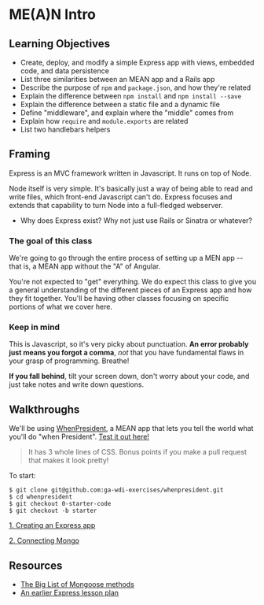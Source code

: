 # ME(A)N Intro

## Learning Objectives

- Create, deploy, and modify a simple Express app with views, embedded code, and data persistence
- List three similarities between an MEAN app and a Rails app
- Describe the purpose of `npm` and `package.json`, and how they're related
- Explain the difference between `npm install` and `npm install --save`
- Explain the difference between a static file and a dynamic file
- Define "middleware", and explain where the "middle" comes from
- Explain how `require` and `module.exports` are related
- List two handlebars helpers

## Framing

Express is an MVC framework written in Javascript. It runs on top of Node.

Node itself is very simple. It's basically just a way of being able to read and write files, which front-end Javascript can't do. Express focuses and extends that capability to turn Node into a full-fledged webserver.

- Why does Express exist? Why not just use Rails or Sinatra or whatever?

### The goal of this class

We're going to go through the entire process of setting up a MEN app -- that is, a MEAN app without the "A" of Angular.

You're not expected to "get" everything. We do expect this class to give you a general understanding of the different pieces of an Express app and how they fit together. You'll be having other classes focusing on specific portions of what we cover here.

### Keep in mind

This is Javascript, so it's very picky about punctuation. **An error probably just means you forgot a comma**, *not* that you have fundamental flaws in your grasp of programming. Breathe!

**If you fall behind**, tilt your screen down, don't worry about your code, and just take notes and write down questions.

## Walkthroughs

We'll be using [WhenPresident](https://github.com/ga-wdi-exercises/whenpresident/commits/master), a MEAN app that lets you tell the world what you'll do "when President". [Test it out here!](https://whenpresident.herokuapp.com/)

> It has 3 whole lines of CSS. Bonus points if you make a pull request that makes it look pretty!

To start:

```
$ git clone git@github.com:ga-wdi-exercises/whenpresident.git
$ cd whenpresident
$ git checkout 0-starter-code
$ git checkout -b starter
```

[1. Creating an Express app](1-creating-an-express-app.md)

[2. Connecting Mongo](2-connecting-mongo.md)

## Resources

- [The Big List of Mongoose methods](http://mongoosejs.com/docs/api.html)
- [An earlier Express lesson plan](https://github.com/ga-wdi-lessons/express-intro)

